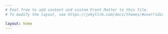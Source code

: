 ```yaml
---
# Feel free to add content and custom Front Matter to this file.
# To modify the layout, see https://jekyllrb.com/docs/themes/#overriding-theme-defaults

layout: home
---
```

<style>
body {

background-image: url("https://i.pinimg.com/originals/5d/97/b8/5d97b8478ab7fefd6af1b85225640e6d.jpg");
background-size: cover;
background-repeat: no-repeat;
}
</style>
